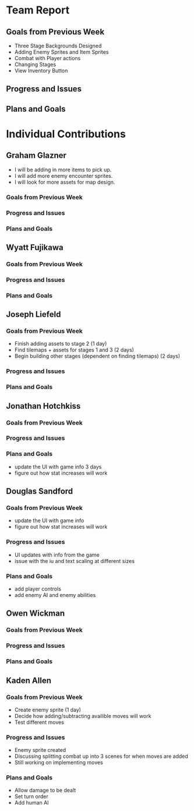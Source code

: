 # Team Report

## Goals from Previous Week
* Three Stage Backgrounds Designed
* Adding Enemy Sprites and Item Sprites
* Combat with Player actions
* Changing Stages
* View Inventory Button

## Progress and Issues


## Plans and Goals


# Individual Contributions

## Graham Glazner
* I will be adding in more items to pick up.
* I will add more enemy encounter sprites.
* I will look for more assets for map design.
### Goals from Previous Week

### Progress and Issues

### Plans and Goals

## Wyatt Fujikawa

### Goals from Previous Week

  
### Progress and Issues


### Plans and Goals


## Joseph Liefeld

### Goals from Previous Week
* Finish adding assets to stage 2 (1 day)
* Find tilemaps + assets for stages 1 and 3 (2 days)
* Begin building other stages (dependent on finding tilemaps) (2 days)

### Progress and Issues


### Plans and Goals


## Jonathan Hotchkiss

### Goals from Previous Week

### Progress and Issues

### Plans and Goals
* update the UI with game info 3 days
* figure out how stat increases will work

## Douglas Sandford
### Goals from Previous Week
* update the UI with game info
* figure out how stat increases will work
  
### Progress and Issues
* UI updates with info from the game
* issue with the iu and text scaling at different sizes

### Plans and Goals
* add player controls
* add enemy AI and enemy abilities
## Owen Wickman
### Goals from Previous Week


### Progress and Issues


### Plans and Goals



## Kaden Allen

### Goals from Previous Week
* Create enemy sprite (1 day)
* Decide how adding/subtracting availible moves will work
* Test different moves
### Progress and Issues
* Enemy sprite created
* Discussing splitting combat up into 3 scenes for when moves are added
* Still working on implementing moves
### Plans and Goals
* Allow damage to be dealt
* Set turn order
* Add human AI
